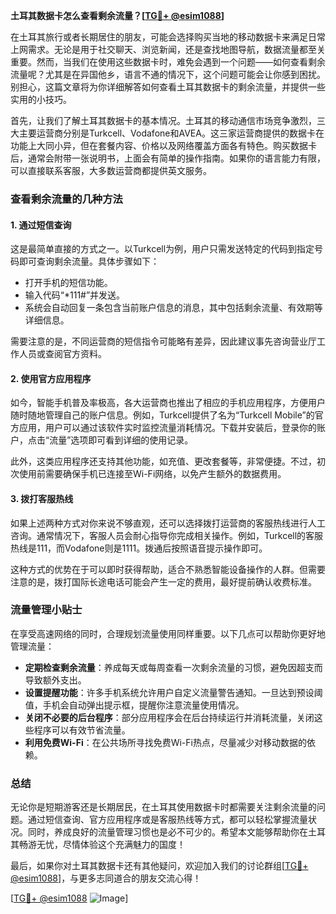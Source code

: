 **土耳其数据卡怎么查看剩余流量？[[TG💪+ @esim1088](https://t.me/s/esim1088)]**

在土耳其旅行或者长期居住的朋友，可能会选择购买当地的移动数据卡来满足日常上网需求。无论是用于社交聊天、浏览新闻，还是查找地图导航，数据流量都至关重要。然而，当我们在使用这些数据卡时，难免会遇到一个问题——如何查看剩余流量呢？尤其是在异国他乡，语言不通的情况下，这个问题可能会让你感到困扰。别担心，这篇文章将为你详细解答如何查看土耳其数据卡的剩余流量，并提供一些实用的小技巧。

首先，让我们了解土耳其数据卡的基本情况。土耳其的移动通信市场竞争激烈，三大主要运营商分别是Turkcell、Vodafone和AVEA。这三家运营商提供的数据卡在功能上大同小异，但在套餐内容、价格以及网络覆盖方面各有特色。购买数据卡后，通常会附带一张说明书，上面会有简单的操作指南。如果你的语言能力有限，可以直接联系客服，大多数运营商都提供英文服务。

### **查看剩余流量的几种方法**

#### **1. 通过短信查询**
这是最简单直接的方式之一。以Turkcell为例，用户只需发送特定的代码到指定号码即可查询剩余流量。具体步骤如下：
- 打开手机的短信功能。
- 输入代码“*111#”并发送。
- 系统会自动回复一条包含当前账户信息的消息，其中包括剩余流量、有效期等详细信息。

需要注意的是，不同运营商的短信指令可能略有差异，因此建议事先咨询营业厅工作人员或查阅官方资料。

#### **2. 使用官方应用程序**
如今，智能手机普及率极高，各大运营商也推出了相应的手机应用程序，方便用户随时随地管理自己的账户信息。例如，Turkcell提供了名为“Turkcell Mobile”的官方应用，用户可以通过该软件实时监控流量消耗情况。下载并安装后，登录你的账户，点击“流量”选项即可看到详细的使用记录。

此外，这类应用程序还支持其他功能，如充值、更改套餐等，非常便捷。不过，初次使用前需要确保手机已连接至Wi-Fi网络，以免产生额外的数据费用。

#### **3. 拨打客服热线**
如果上述两种方式对你来说不够直观，还可以选择拨打运营商的客服热线进行人工咨询。通常情况下，客服人员会耐心指导你完成相关操作。例如，Turkcell的客服热线是111，而Vodafone则是1111。拨通后按照语音提示操作即可。

这种方式的优势在于可以即时获得帮助，适合不熟悉智能设备操作的人群。但需要注意的是，拨打国际长途电话可能会产生一定的费用，最好提前确认收费标准。

### **流量管理小贴士**

在享受高速网络的同时，合理规划流量使用同样重要。以下几点可以帮助你更好地管理流量：

- **定期检查剩余流量**：养成每天或每周查看一次剩余流量的习惯，避免因超支而导致额外支出。
- **设置提醒功能**：许多手机系统允许用户自定义流量警告通知。一旦达到预设阈值，手机会自动弹出提示框，提醒你注意流量使用情况。
- **关闭不必要的后台程序**：部分应用程序会在后台持续运行并消耗流量，关闭这些程序可以有效节省流量。
- **利用免费Wi-Fi**：在公共场所寻找免费Wi-Fi热点，尽量减少对移动数据的依赖。

### **总结**
无论你是短期游客还是长期居民，在土耳其使用数据卡时都需要关注剩余流量的问题。通过短信查询、官方应用程序或是客服热线等方式，都可以轻松掌握流量状况。同时，养成良好的流量管理习惯也是必不可少的。希望本文能够帮助你在土耳其畅游无忧，尽情体验这个充满魅力的国度！

最后，如果你对土耳其数据卡还有其他疑问，欢迎加入我们的讨论群组[[TG💪+ @esim1088](https://t.me/s/esim1088)]，与更多志同道合的朋友交流心得！ 

[[TG💪+ @esim1088](https://t.me/s/esim1088) ![Image](https://i.postimg.cc/4NQfJmqS/Snipaste-2025-05-13-00-14-12.png)]